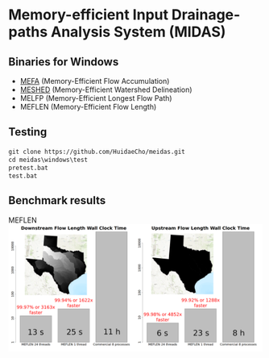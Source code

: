 # Memory-efficient Input Drainage-paths Analysis System (MIDAS)

## Binaries for Windows

* [MEFA](https://github.com/HuidaeCho/mefa) (Memory-Efficient Flow Accumulation)
* [MESHED](https://github.com/HuidaeCho/meshed) (Memory-Efficient Watershed Delineation)
* MELFP (Memory-Efficient Longest Flow Path)
* MEFLEN (Memory-Efficient Flow Length)

## Testing

```dos
git clone https://github.com/HuidaeCho/meidas.git
cd meidas\windows\test
pretest.bat
test.bat
```

## Benchmark results

MEFLEN
![dflen_uflen_tx_benchmark](dflen_uflen_tx_benchmark.png)
